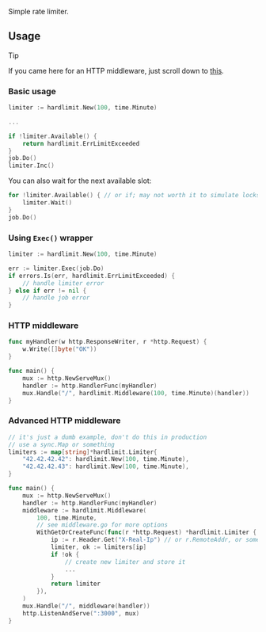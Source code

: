 Simple rate limiter.

## Usage

> [!TIP]
> If you came here for an HTTP middleware, just scroll down to [this](#http-middleware).

### Basic usage

```go
limiter := hardlimit.New(100, time.Minute)

...

if !limiter.Available() {
    return hardlimit.ErrLimitExceeded
}
job.Do()
limiter.Inc()
```

You can also wait for the next available slot:

```go
for !limiter.Available() { // or if; may not worth it to simulate locks really
    limiter.Wait()
}
job.Do()
```

### Using `Exec()` wrapper

```go
limiter := hardlimit.New(100, time.Minute)

err := limiter.Exec(job.Do)
if errors.Is(err, hardlimit.ErrLimitExceeded) {
    // handle limiter error
} else if err != nil {
    // handle job error
}
```

### HTTP middleware

```go
func myHandler(w http.ResponseWriter, r *http.Request) {
    w.Write([]byte("OK"))
}

func main() {
    mux := http.NewServeMux()
    handler := http.HandlerFunc(myHandler)
    mux.Handle("/", hardlimit.Middleware(100, time.Minute)(handler))	
}
```

### Advanced HTTP middleware

```go
// it's just a dumb example, don't do this in production
// use a sync.Map or something
limiters := map[string]*hardlimit.Limiter{
    "42.42.42.42": hardlimit.New(100, time.Minute),
    "42.42.42.43": hardlimit.New(100, time.Minute),
}

func main() {
    mux := http.NewServeMux()
    handler := http.HandlerFunc(myHandler)
    middleware := hardlimit.Middleware(
        100, time.Minute,
        // see middleware.go for more options
        WithGetOrCreateFunc(func(r *http.Request) *hardlimit.Limiter {
            ip := r.Header.Get("X-Real-Ip") // or r.RemoteAddr, or some token, whatever you want, you have the request
            limiter, ok := limiters[ip]
            if !ok {
                // create new limiter and store it
                ...
            }
            return limiter
        }),
    )
    mux.Handle("/", middleware(handler))
    http.ListenAndServe(":3000", mux)
}
```
